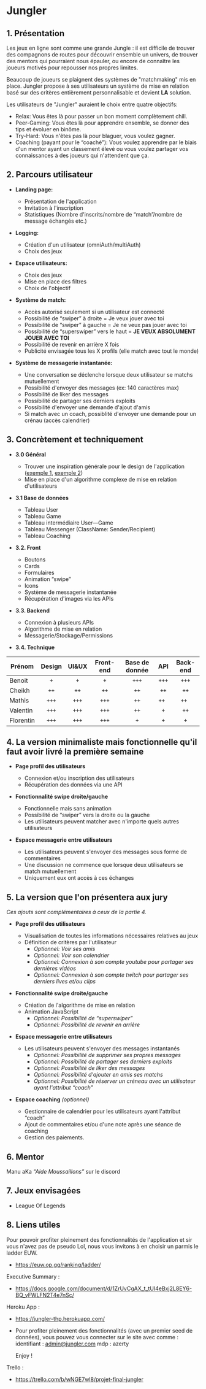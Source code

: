 # Jungler 

## 1. Présentation

Les jeux en ligne sont comme une grande Jungle : il est difficile de trouver des compagnons de routes pour découvrir ensemble un univers, de trouver des mentors qui pourraient nous épauler, ou encore de connaître les joueurs motivés pour repousser nos propres limites.

Beaucoup de joueurs se plaignent des systèmes de "matchmaking" mis en place. Jungler propose à ses utilisateurs un système de mise en relation basé sur des critères entièrement personnalisable et devient **LA** solution.

Les utilisateurs de "Jungler" auraient le choix entre quatre objectifs:

* Relax: Vous êtes là pour passer un bon moment complètement chill.
* Peer-Gaming: Vous êtes là pour apprendre ensemble, se donner des tips et évoluer en binôme.
* Try-Hard: Vous n'êtes pas là pour blaguer, vous voulez gagner.
* Coaching (payant pour le “coaché”): Vous voulez apprendre par le biais d'un mentor ayant un classement élevé ou vous voulez partager vos connaissances à des joueurs qui n'attendent que ça.



## 2. Parcours utilisateur

* **Landing page:** 
    * Présentation de l'application
    * Invitation à l'inscription
	* Statistiques (Nombre d'inscrits/nombre de “match”/nombre de message échangés etc.)

* **Logging:**
    * Création d'un utilisateur (omniAuth/multiAuth)
	* Choix des jeux

* **Espace utilisateurs:**
    * Choix des jeux
	* Mise en place des filtres
	* Choix de l'objectif

* **Système de match:**
    * Accès autorisé seulement si un utilisateur est connecté
	* Possibilité de “swiper” à droite = Je veux jouer avec toi
	* Possibilité de “swiper” à gauche = Je ne veux pas jouer avec toi
	* Possibilité de “superswiper” vers le haut = **JE VEUX ABSOLUMENT JOUER AVEC TOI**
	* Possibilité de revenir en arrière X fois
	* Publicité envisagée tous les X profils (elle match avec tout le monde)

* **Système de messagerie instantanée:**
    * Une conversation se déclenche lorsque deux utilisateur se matchs mutuellement
	* Possibilité d'envoyer des messages (ex: 140 caractères max)
	* Possibilité de liker des messages
	* Possibilité de partager ses derniers exploits
	* Possibilité d'envoyer une demande d'ajout d'amis
	* Si match avec un coach, possiblité d'envoyer une demande pour un crénau (accès calendrier)




## 3. Concrètement et techniquement

* **3.0 Général**

    * Trouver une inspiration générale pour le design de l'application ([exemple 1](https://dribbble.com/shots/15661139-PlayStation-Dashboard), [exemple 2](https://dribbble.com/shots/14196209-Gamer-Game-Launcher-App))
    * Mise en place d'un algorithme complexe de mise en relation d'utilisateurs

* **3.1 Base de données**

    * Tableau User
	* Tableau Game
	* Tableau intermédiaire User—Game
	* Tableau Messenger (ClassName: Sender/Recipient)
	* Tableau Coaching

* **3.2. Front**

    * Boutons
	* Cards
	* Formulaires
	* Animation “swipe”
	* Icons
	* Système de messagerie instantanée
	* Récupération d'images via les APIs

* **3.3. Backend**

    * Connexion à plusieurs APIs
	* Algorithme de mise en relation
	* Messagerie/Stockage/Permissions

* **3.4. Technique**

| Prénom    | Design | UI&UX | Front-end | Base de donnée | API   | Back-end |
| --------- |:------:|:-----:|:---------:|:--------------:|:-----:|:--------:|
| Benoit    | `+`    | `+`   | `+`       | `+++`          | `+++` | `+++`    | 
| Cheikh    | `++`   | `++`  | `++`      | `++`           | `++`  | `++`     |
| Mathis    | `+++`  | `+++` | `+++`     | `++`           | `++ ` | `++ `    |    
| Valentin  | `+++`  | `+++` | `+++`     | `++`           | `+`   | `++`     | 
| Florentin | `+++`  | `+++` | `+++`     | `+`            | `+`   | `+`      |       




## 4. La version minimaliste mais fonctionnelle qu'il faut avoir livré la première semaine

* **Page profil des utilisateurs**

    * Connexion et/ou inscription des utilisateurs
    * Récupération des données via une API

* **Fonctionnalité swipe droite/gauche**

    * Fonctionnelle mais sans animation
	* Possibilité de “swiper” vers la droite ou la gauche
	* Les utilisateurs peuvent matcher avec n'importe quels autres utilisateurs

* **Espace messagerie entre utilisateurs**

    * Les utilisateurs peuvent s'envoyer des messages sous forme de commentaires
	* Une discussion ne commence que lorsque deux utilisateurs se match mutuellement
    * Uniquement eux ont accès à ces échanges




## 5. La version que l'on présentera aux jury

*Ces ajouts sont complémentaires à ceux de la partie 4.*

* **Page profil des utilisateurs**

    * Visualisation de toutes les informations nécessaires relatives au jeux
    * Définition de critères par l'utilisateur
        * *Optionnel: Voir ses amis*
	    * *Optionnel: Voir son calendrier*
		* *Optionnel: Connexion à son compte youtube pour partager ses dernières vidéos*
		* *Optionnel: Connexion à son compte twitch pour partager ses derniers lives et/ou clips*

* **Fonctionnalité swipe droite/gauche**

	* Création de l'algorithme de mise en relation
	* Animation JavaScript
	    * *Optionnel: Possibilité de “superswiper”*
	    * *Optionnel: Possibilité de revenir en arrière*

* **Espace messagerie entre utilisateurs**

    * Les utilisateurs peuvent s'envoyer des messages instantanés
        * *Optionnel: Possibilité de supprimer ses propres messages*
	    * *Optionnel: Possibilité de partager ses derniers exploits*
	    * *Optionnel: Possibilité de liker des messages*
	    * *Optionnel: Possibilité d'ajouter en amis ses matchs*
	    * *Optionnel: Possibilité de réserver un créneau avec un utilisateur ayant l'attribut “coach”*

* **Espace coaching** *(optionnel)*

	* Gestionnaire de calendrier pour les utilisateurs ayant l'attribut “coach”
    * Ajout de commentaires et/ou d'une note après une séance de coaching
	* Gestion des paiements.




## 6. Mentor

Manu aKa *“Aide Moussaillons”* sur le discord

## 7. Jeux envisagées

* League Of Legends

## 8. Liens utiles

Pour pouvoir profiter pleinement des fonctionnalités de l'application et sir vous n'avez pas de pseudo Lol, nous vous invitons à en choisir un parmis le ladder EUW.
* https://euw.op.gg/ranking/ladder/

Executive Summary :
* https://docs.google.com/document/d/1ZrUvCgAX_t_tUI4eBxj2L8EY6-BQ_yFWLFN2T4e7nSc/

Heroku App :
* https://jungler-thp.herokuapp.com/

* Pour profiter pleinement des fonctionnalités (avec un premier seed de données), vous pouvez vous connecter sur le site avec comme : 
	identifiant : admin@jungler.com
	mdp : azerty 

	Enjoy ! 



Trello :
* https://trello.com/b/wNGE7wl8/projet-final-jungler
